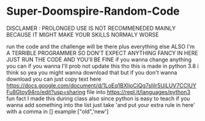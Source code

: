 # Super-Doomspire-Random-Code
DISCLAMER : PROLONGED USE IS NOT RECOMMENEDED MAINLY BECAUSE IT MIGHT MAKE YOUR SKILLS NORMALY WORSE

run the code and the challenge will be there plus everything else
ALSO I'm A TERRIBLE PROGRAMMER SO DON'T EXPECT ANYTHING FANCY IN HERE JUST RUN THE CODE AND YOU'll BE FINE
if you wanna change anything you can if you wanna I'll prob not update this tho
this is made in python 3.8 i think so yea you might wanna download that
but if you don't wanna download you can just copy text here https://docs.google.com/document/d/1LoEq1BXljoCiQg7sIjlr5UiLUV7CCIUYFu8Gtoy94ro/edit?usp=sharing file into https://repl.it/languages/python3 fun fact I made this during class
also since python is easy to teach if you wanna add something into the list just take 'and put your extra rule in here' with a comma in []
example ["old",'new']
